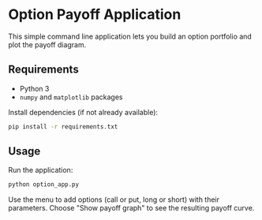 # Option Payoff Application

This simple command line application lets you build an option portfolio and plot the payoff diagram.

## Requirements

- Python 3
- `numpy` and `matplotlib` packages

Install dependencies (if not already available):

```bash
pip install -r requirements.txt
```

## Usage

Run the application:

```bash
python option_app.py
```

Use the menu to add options (call or put, long or short) with their parameters. Choose "Show payoff graph" to see the resulting payoff curve.
